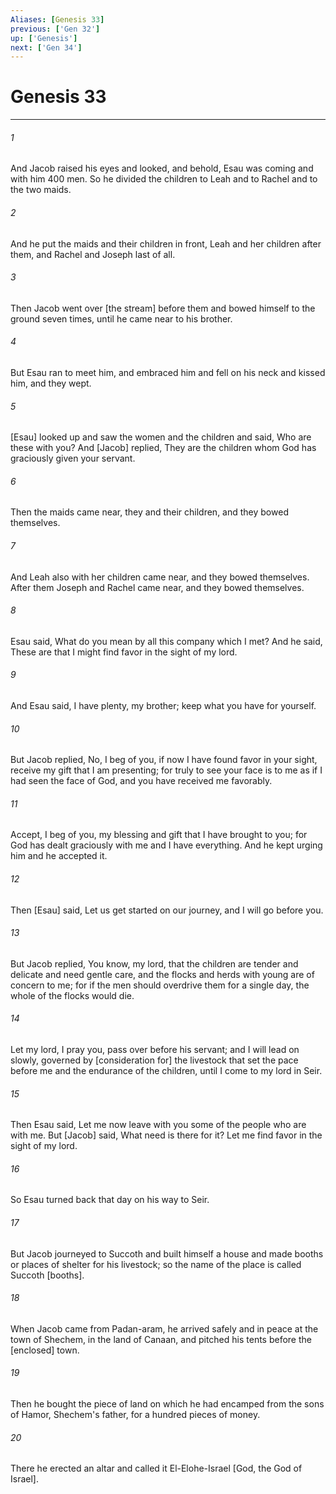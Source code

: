 ```yaml
---
Aliases: [Genesis 33]
previous: ['Gen 32']
up: ['Genesis']
next: ['Gen 34']
---
```

# Genesis 33

***

###### 1 

And Jacob raised his eyes and looked, and behold, Esau was coming and with him 400 men. So he divided the children to Leah and to Rachel and to the two maids. 

###### 2 

And he put the maids and their children in front, Leah and her children after them, and Rachel and Joseph last of all. 

###### 3 

Then Jacob went over [the stream] before them and bowed himself to the ground seven times, until he came near to his brother. 

###### 4 

But Esau ran to meet him, and embraced him and fell on his neck and kissed him, and they wept. 

###### 5 

[Esau] looked up and saw the women and the children and said, Who are these with you? And [Jacob] replied, They are the children whom God has graciously given your servant. 

###### 6 

Then the maids came near, they and their children, and they bowed themselves. 

###### 7 

And Leah also with her children came near, and they bowed themselves. After them Joseph and Rachel came near, and they bowed themselves. 

###### 8 

Esau said, What do you mean by all this company which I met? And he said, These are that I might find favor in the sight of my lord. 

###### 9 

And Esau said, I have plenty, my brother; keep what you have for yourself. 

###### 10 

But Jacob replied, No, I beg of you, if now I have found favor in your sight, receive my gift that I am presenting; for truly to see your face is to me as if I had seen the face of God, and you have received me favorably. 

###### 11 

Accept, I beg of you, my blessing and gift that I have brought to you; for God has dealt graciously with me and I have everything. And he kept urging him and he accepted it. 

###### 12 

Then [Esau] said, Let us get started on our journey, and I will go before you. 

###### 13 

But Jacob replied, You know, my lord, that the children are tender and delicate and need gentle care, and the flocks and herds with young are of concern to me; for if the men should overdrive them for a single day, the whole of the flocks would die. 

###### 14 

Let my lord, I pray you, pass over before his servant; and I will lead on slowly, governed by [consideration for] the livestock that set the pace before me and the endurance of the children, until I come to my lord in Seir. 

###### 15 

Then Esau said, Let me now leave with you some of the people who are with me. But [Jacob] said, What need is there for it? Let me find favor in the sight of my lord. 

###### 16 

So Esau turned back that day on his way to Seir. 

###### 17 

But Jacob journeyed to Succoth and built himself a house and made booths or places of shelter for his livestock; so the name of the place is called Succoth [booths]. 

###### 18 

When Jacob came from Padan-aram, he arrived safely and in peace at the town of Shechem, in the land of Canaan, and pitched his tents before the [enclosed] town. 

###### 19 

Then he bought the piece of land on which he had encamped from the sons of Hamor, Shechem's father, for a hundred pieces of money. 

###### 20 

There he erected an altar and called it El-Elohe-Israel [God, the God of Israel].
